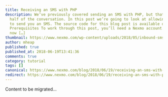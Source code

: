 ```yaml
---
title: Receiving an SMS with PHP
description: We’ve previously covered sending an SMS with PHP, but that’s only
  half of the conversation. In this post we’re going to look at allowing people
  to send you an SMS. The source code for this blog post is available on Github.
  Prerequisites To work through this post, you’ll need a Nexmo account. Sign up
  now […]
thumbnail: https://www.nexmo.com/wp-content/uploads/2018/05/inbound-sms-messages.png
author: mheap
published: true
published_at: 2018-06-19T13:41:36
comments: true
category: tutorial
tags: []
canonical: https://www.nexmo.com/blog/2018/06/19/receiving-an-sms-with-php-dr
redirect: https://www.nexmo.com/blog/2018/06/19/receiving-an-sms-with-php-dr
---
```

Content to be migrated...
